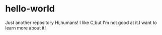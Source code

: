 # hello-world
Just another  repository
Hi,humans!
I like C,but I'm not good at it.I want to learn more about it!
